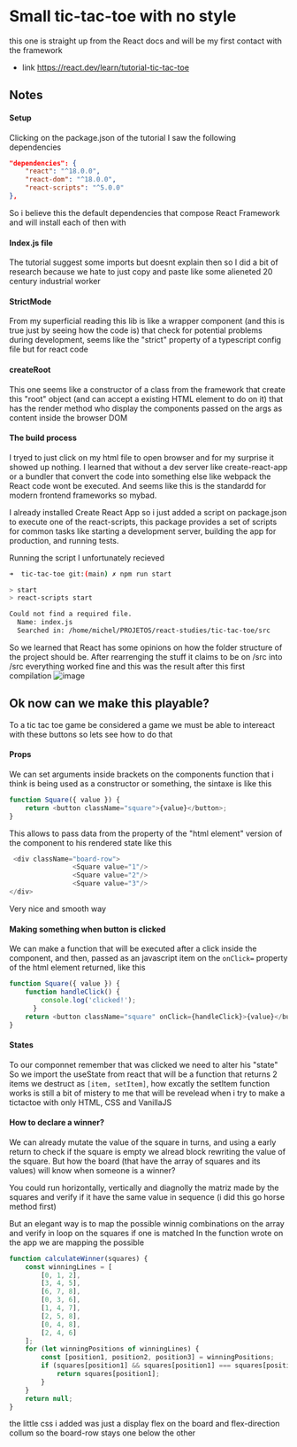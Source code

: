 # Small tic-tac-toe with no style
this one is straight up from the React docs and will be my first contact with the framework
- link https://react.dev/learn/tutorial-tic-tac-toe

## Notes
#### Setup
Clicking on the package.json of the tutorial I saw the following dependencies
```json
"dependencies": {
    "react": "^18.0.0",
    "react-dom": "^18.0.0",
    "react-scripts": "^5.0.0"
},
``` 
So i believe this the default dependencies that compose React Framework and will install each of then with <npm i dependency>

#### Index.js file
The tutorial suggest some imports but doesnt explain then so I did a bit of research because we hate to just copy and paste like some alieneted 20 century industrial worker

#### StrictMode 
From my superficial reading this lib is like a wrapper component (and this is true just by seeing how the code is) that check for potential problems during development, seems like the "strict" property of a typescript config file but for react code

#### createRoot
  This one seems like a constructor of a class from the framework that create this "root" object (and can accept a existing HTML element to do on it) that has the render method who display the components passed on the args as content inside the browser DOM

#### The build process
I tryed to just click on my html file to open browser and for my surprise it showed up nothing. I learned that without a dev server like create-react-app or a bundler that convert the code into something else like webpack the React code wont be executed.
And seems like this is the standardd for modern frontend frameworks so mybad.

I already installed Create React App so i just added a script on package.json to execute one of the react-scripts, this package provides a set of scripts for common tasks like starting a development server, building the app for production, and running tests.

Running the script I unfortunately recieved
```bash
➜  tic-tac-toe git:(main) ✗ npm run start

> start
> react-scripts start

Could not find a required file.
  Name: index.js
  Searched in: /home/michel/PROJETOS/react-studies/tic-tac-toe/src
```
So we learned that React has some opinions on how the folder structure of the project should be. After rearrenging the stuff it claims to be on /src into /src everything worked fine and this was the result after this first compilation
![image](https://github.com/Mesheo/react-studies/assets/71408872/2f604fe0-9969-4689-abc9-2647deb9c33a)


## Ok now can we make this playable?
To a tic tac toe game be considered a game we must be able to intereact with these buttons so lets see how to do that

#### Props
We can set arguments inside brackets on the components function that i think is being used as a constructor or something, the sintaxe is like this
```js
function Square({ value }) {
    return <button className="square">{value}</button>;
}
```
This allows to pass data from the property of the "html element" version of the component to his rendered state like this
```js
 <div className="board-row">
                <Square value="1"/>
                <Square value="2"/>
                <Square value="3"/>
</div>
```
Very nice and smooth way

#### Making something when button is clicked
We can make a function that will be executed after a click inside the component, and then, passed as an javascript item on the `onClick=` property of the html element returned, like this
```js
function Square({ value }) {
    function handleClick() {
        console.log('clicked!');
      }
    return <button className="square" onClick={handleClick}>{value}</button>;
}
```
#### States
To our componnet remember that was clicked we need to alter his "state"
So we import the useState from react that will be a function that returns 2 items we destruct as `[item, setItem]`, how excatly the setItem function works is still a bit of mistery to me that will be revelead when i try to make a tictactoe with only HTML, CSS and VanillaJS

#### How to declare a winner?
We can already mutate the value of the square in turns, and using a early return to check if the square is empty we alread block rewriting the value of the square. But how the board (that have the array of squares and its values) will know when someone is a winner?

You could run horizontally, vertically and diagnolly the matriz made by the squares and verify if it have the same value in sequence (i did this go horse method first)

But an elegant way is to map the possible winnig combinations on the array and verify in loop on the squares if one is matched
In the function wrote on the app we are mapping the possible
```js
function calculateWinner(squares) {
    const winningLines = [
        [0, 1, 2],
        [3, 4, 5],
        [6, 7, 8],
        [0, 3, 6],
        [1, 4, 7],
        [2, 5, 8],
        [0, 4, 8],
        [2, 4, 6]
    ];
    for (let winningPositions of winningLines) {
        const [position1, position2, position3] = winningPositions;
        if (squares[position1] && squares[position1] === squares[position2] && squares[position1] === squares[position3]) {
            return squares[position1];
        }
    }
    return null;
}
```
the little css i added was just a display flex on the board and flex-direction collum so the board-row stays one below the other